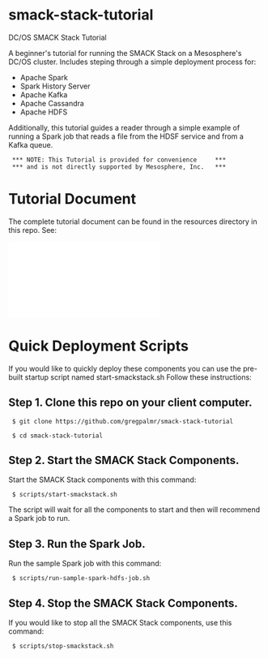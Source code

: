 # smack-stack-tutorial

DC/OS SMACK Stack Tutorial

A beginner's tutorial for running the SMACK Stack on a Mesosphere's DC/OS cluster. Includes steping through a simple deployment process for:

- Apache Spark
- Spark History Server
- Apache Kafka
- Apache Cassandra
- Apache HDFS

Additionally, this tutorial guides a reader through a simple example of running a Spark job that reads a file from the HDSF service and from a Kafka queue. 

     *** NOTE: This Tutorial is provided for convenience     ***
     *** and is not directly supported by Mesosphere, Inc.   ***

# Tutorial Document

The complete tutorial document can be found in the resources directory in this repo. See:

![Mesosphere-SMACK-Stack-Tutorial.pdf](/resources/Mesosphere-SMACK-Stack-Tutorial.pdf?raw=true "DC/OS SMACK Stack Tutorial")

# Quick Deployment Scripts

If you would like to quickly deploy these components you can use the pre-built startup script named start-smackstack.sh Follow these instructions:

## Step 1. Clone this repo on your client computer.

     $ git clone https://github.com/gregpalmr/smack-stack-tutorial

     $ cd smack-stack-tutorial

## Step 2. Start the SMACK Stack Components.

Start the SMACK Stack components with this command:

     $ scripts/start-smackstack.sh

The script will wait for all the components to start and then will recommend a Spark job to run.

## Step 3. Run the Spark Job.

Run the sample Spark job with this command:

     $ scripts/run-sample-spark-hdfs-job.sh

## Step 4. Stop the SMACK Stack Components.

If you would like to stop all the SMACK Stack components, use this command:

     $ scripts/stop-smackstack.sh


